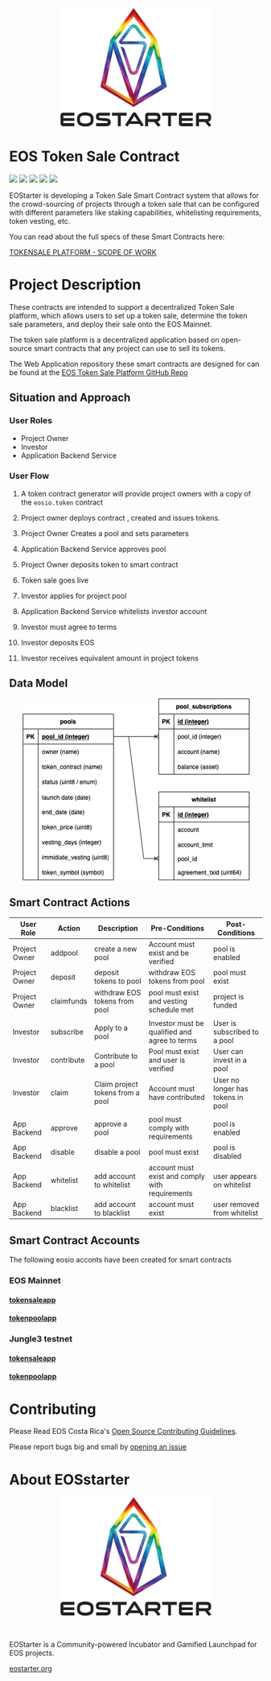 <p align="center">
	<a href="https://eostarter.org">
		<img src="./docs/img/logo-words.png" width="300">
	</a>
</p>

# EOS Token Sale Contract

![](https://img.shields.io/github/license/eostarter/eostarter.sale-smart-contract) ![](https://img.shields.io/badge/code%20style-standard-brightgreen.svg) ![](https://img.shields.io/badge/%E2%9C%93-collaborative_etiquette-brightgreen.svg) ![](https://img.shields.io/twitter/follow/eostarter1.svg?style=social&logo=twitter) ![](https://img.shields.io/github/forks/eostarter/eostarter.sale-smart-contract?style=social)

EOStarter is developing a Token Sale Smart Contract system that allows for the crowd-sourcing of projects through a token sale that can be configured with different parameters like staking capabilities, whitelisting requirements, token vesting, etc.

You can read about the full specs of these  Smart Contracts here:

[TOKENSALE PLATFORM - SCOPE OF WORK](https://medium.com/eostarter/eostarter-tokensale-platform-scope-of-work-4cb153c33ab6)


# Project Description
These contracts are intended to support a decentralized Token Sale platform, which allows users to set up a token sale, determine the token sale parameters, and deploy their sale onto the EOS Mainnet.

The token sale platform is a decentralized application based on open-source smart contracts that any project can use to sell its tokens.

The Web Application repository these smart contracts are designed for can be found at the [EOS Token Sale Platform GitHub Repo](https://github.com/eostarter/eostarter.sale-smart-contract)

## Situation and Approach

### User Roles
- Project Owner 
- Investor 
- Application Backend Service


### User Flow
1. A token contract generator will provide project owners with a copy of the `eosio.token` contract 
1. Project owner deploys contract , created and issues tokens.
1. Project Owner Creates a pool and sets parameters
1. Application Backend Service approves pool
1. Project Owner deposits token to smart contract
1. Token sale goes live

1. Investor applies for project pool 
1. Application Backend Service whitelists investor account
1. Investor must agree to terms
1. Investor deposits EOS 
1. Investor receives equivalent amount in project tokens

## Data Model

<p align="center">
	<img src="./docs/img/data-model.png" >
</p>

## Smart Contract Actions 

| User Role | Action | Description | Pre-Conditions | Post-Conditions |
|---|---|---|---|---|
| Project Owner | addpool | create a new pool | Account must exist and be verified | pool is enabled | pool is enabled 
| Project Owner | deposit | deposit tokens to pool | withdraw EOS tokens from pool | pool must exist | pool is funded
| Project Owner | claimfunds  | withdraw EOS tokens from pool | pool must exist and vesting schedule met | project is funded   |
|  |   |   |   |   |
| Investor | subscribe | Apply to a pool | Investor must be qualified and agree to terms | User is subscribed to a pool |
| Investor | contribute  | Contribute to a pool  | Pool must exist and user is verified | User can invest in a pool |
| Investor | claim  | Claim project tokens from a pool | Account must have contributed | User no longer has tokens in pool |
|  |   |   |   |   |
| App Backend  | approve | approve a pool | pool must comply with requirements | pool is enabled  |
| App Backend  | disable | disable a pool | pool must exist | pool is disabled  |
| App Backend  | whitelist | add account to whitelist | account must exist and comply with requirements | user appears on whitelist 
| App Backend | blacklist | add account to blacklist | account must exist | user removed from whitelist   |

## Smart Contract Accounts 

The following eosio acconts have been created for smart contracts

### EOS Mainnet

#### [tokensaleapp](https://bloks.io/account/tokensaleapp)
#### [tokenpoolapp](https://bloks.io/account/tokensaleapp)

### Jungle3 testnet 

#### [tokensaleapp](https://jungle3.bloks.io/account/tokensaleapp)
#### [tokenpoolapp](https://jungle3.bloks.io/bloks.io/account/tokensaleapp)

# Contributing

Please Read EOS Costa Rica's [Open Source Contributing Guidelines](https://developers.eoscostarica.io/docs/open-source-guidelines).

Please report bugs big and small by [opening an issue](https://github.com/eostarter/eostarter.sale-smart-contract/issues)

# About EOSstarter

<p align="center">
	<a href="https://eostarter.org">
		<img src="./docs/img/logo-words.png" width="300">
	</a>
</p>
<br/>

EOStarter is a Community-powered Incubator and Gamified Launchpad for EOS projects.

[eostarter.org](https://eostarter.org/)
